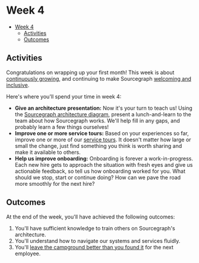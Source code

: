 # Week 4

- [Week 4](#week-4)
  - [Activities](#activities)
  - [Outcomes](#outcomes)

## Activities

Congratulations on wrapping up your first month! This week is about [continuously growing](https://about.sourcegraph.com/handbook/company/values#continuously-grow), and continuing to make Sourcegraph [welcoming and inclusive](https://about.sourcegraph.com/handbook/company/values#be-welcoming-and-inclusive).

Here's where you'll spend your time in week 4:

- **Give an architecture presentation:** Now it's your turn to teach us! Using the [Sourcegraph architecture diagram](https://docs.sourcegraph.com/dev/background-information/architecture), present a lunch-and-learn to the team about how Sourcegraph works. We'll help fill in any gaps, and probably learn a few things ourselves!
- **Improve one or more service tours:** Based on your experiences so far, improve one or more of our [service tours](index.md#service-tours). It doesn't matter how large or small the change, just find something you think is worth sharing and make it available to others.
- **Help us improve onboarding:** Onboarding is forever a work-in-progress. Each new hire gets to approach the situation with fresh eyes and give us actionable feedback, so tell us how onboarding worked for you. What should we stop, start or continue doing? How can we pave the road more smoothly for the next hire?

## Outcomes

At the end of the week, you'll have achieved the following outcomes:

1. You'll have sufficient knowledge to train others on Sourcegraph's architecture.
2. You'll understand how to navigate our systems and services fluidly.
3. You'll [leave the campground better than you found it](https://deviq.com/principles/boy-scout-rule) for the next employee.
